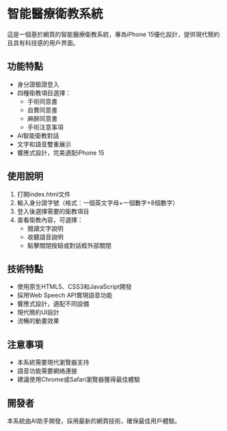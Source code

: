 # 智能醫療衛教系統

這是一個基於網頁的智能醫療衛教系統，專為iPhone 15優化設計，提供現代簡約且具有科技感的用戶界面。

## 功能特點

- 身分證驗證登入
- 四種衛教項目選擇：
  - 手術同意書
  - 自費同意書
  - 麻醉同意書
  - 手術注意事項
- AI智能衛教對話
- 文字和語音雙重展示
- 響應式設計，完美適配iPhone 15

## 使用說明

1. 打開index.html文件
2. 輸入身分證字號（格式：一個英文字母+一個數字+8個數字）
3. 登入後選擇需要的衛教項目
4. 查看衛教內容，可選擇：
   - 閱讀文字說明
   - 收聽語音說明
   - 點擊關閉按鈕或對話框外部關閉

## 技術特點

- 使用原生HTML5、CSS3和JavaScript開發
- 採用Web Speech API實現語音功能
- 響應式設計，適配不同設備
- 現代簡約UI設計
- 流暢的動畫效果

## 注意事項

- 本系統需要現代瀏覽器支持
- 語音功能需要網絡連接
- 建議使用Chrome或Safari瀏覽器獲得最佳體驗

## 開發者

本系統由AI助手開發，採用最新的網頁技術，確保最佳用戶體驗。 